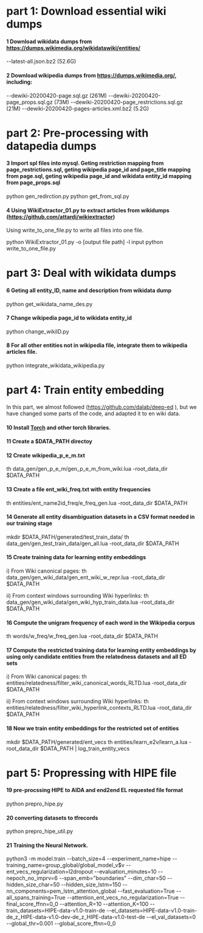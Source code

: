 part 1: Download essential wiki dumps
===

#### 1 Download wikidata dumps from https://dumps.wikimedia.org/wikidatawiki/entities/
--latest-all.json.bz2 (52.6G)

#### 2 Download wikipedia dumps from https://dumps.wikimedia.org/, including: 
--dewiki-20200420-page.sql.gz (261M)
--dewiki-20200420-page_props.sql.gz (73M)
--dewiki-20200420-page_restrictions.sql.gz (21M)
--dewiki-20200420-pages-articles.xml.bz2 (5.2G)

part 2: Pre-processing with datapedia dumps
===

#### 3 Import spl files into mysql. Geting restriction mapping from page_restrictions.sql, geting wikipedia page_id and page_title mapping from page.sql, geting wikipedia page_id and wikidata entity_id mapping from page_props.sql

python gen_redirction.py
python get_from_sql.py

#### 4 Using WikiExtractor_01.py to extract articles from wikidumps (https://github.com/attardi/wikiextractor)
Using write_to_one_file.py to write all files into one file.

python WikiExtractor_01.py -o [output file path] -l input
python write_to_one_file.py

part 3: Deal with wikidata dumps
===

#### 6 Geting all entity_ID, name and description from wikidata dump
python get_wikidata_name_des.py

#### 7 Change wikipedia page_id to wikidata entity_id
python change_wikiID.py

#### 8 For all other entities not in wikipedia file, integrate them to wikipedia articles file.
python integrate_wikidata_wikipedia.py

part 4: Train entity embedding
===

In this part, we almost followed (https://github.com/dalab/deep-ed ), but we have changed some parts of the code, and adapted it to en wiki data.
#### 10 Install [Torch](http://torch.ch/) and other torch libraries.

#### 11 Create a $DATA_PATH directoy 

#### 12 Create wikipedia_p_e_m.txt
th data_gen/gen_p_e_m/gen_p_e_m_from_wiki.lua -root_data_dir $DATA_PATH

#### 13 Create a file ent_wiki_freq.txt with entity frequencies
th entities/ent_name2id_freq/e_freq_gen.lua  -root_data_dir $DATA_PATH

#### 14 Generate all entity disambiguation datasets in a CSV format needed in our training stage
mkdir $DATA_PATH/generated/test_train_data/
th data_gen/gen_test_train_data/gen_all.lua -root_data_dir $DATA_PATH

#### 15 Create training data for learning entity embeddings
i) From Wiki canonical pages: 
th data_gen/gen_wiki_data/gen_ent_wiki_w_repr.lua -root_data_dir  $DATA_PATH

ii) From context windows surrounding Wiki hyperlinks: 
th data_gen/gen_wiki_data/gen_wiki_hyp_train_data.lua -root_data_dir $DATA_PATH

#### 16 Compute the unigram frequency of each word in the Wikipedia corpus
th words/w_freq/w_freq_gen.lua -root_data_dir $DATA_PATH
 
#### 17 Compute the restricted training data for learning entity embeddings by using only candidate entities from the relatedness datasets and all ED sets
i) From Wiki canonical pages: 
th entities/relatedness/filter_wiki_canonical_words_RLTD.lua  -root_data_dir  $DATA_PATH

ii) From context windows surrounding Wiki hyperlinks: 
th entities/relatedness/filter_wiki_hyperlink_contexts_RLTD.lua -root_data_dir $DATA_PATH

#### 18 Now we train entity embeddings for the restricted set of entities
mkdir $DATA_PATH/generated/ent_vecs
th entities/learn_e2v/learn_a.lua -root_data_dir $DATA_PATH | log_train_entity_vecs

part 5: Propressing with HIPE file
===
#### 19 pre-procssing HIPE to AIDA and end2end EL requested file format
python prepro_hipe.py

#### 20 converting datasets to tfrecords
python prepro_hipe_util.py

#### 21 Training the Neural Network.
python3 -m model.train   --batch_size=4   --experiment_name=hipe  --training_name=group_global/global_model_v$v  --ent_vecs_regularization=l2dropout  --evaluation_minutes=10 --nepoch_no_imprv=6  --span_emb="boundaries"   --dim_char=50 --hidden_size_char=50 --hidden_size_lstm=150 --nn_components=pem_lstm_attention_global  --fast_evaluation=True  --all_spans_training=True  --attention_ent_vecs_no_regularization=True  --final_score_ffnn=0_0  --attention_R=10 --attention_K=100  --train_datasets=HIPE-data-v1.0-train-de  --el_datasets=HIPE-data-v1.0-train-de_z_HIPE-data-v1.0-dev-de_z_HIPE-data-v1.0-test-de --el_val_datasets=0  --global_thr=0.001 --global_score_ffnn=0_0
